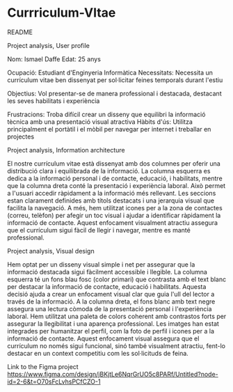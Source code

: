 # Currriculum-VItae
README


Project analysis, User profile

Nom: Ismael Daffe Edat: 25 anys 

Ocupació: Estudiant d'Enginyeria Informàtica 
Necessitats: Necessita un currículum vitae ben dissenyat per sol·licitar feines temporals durant l'estiu 

Objectius: Vol presentar-se de manera professional i destacada, destacant les seves habilitats i experiència 

Frustracions: Troba difícil crear un disseny que equilibri la informació tècnica amb una presentació visual atractiva Hàbits d'ús: Utilitza principalment el portàtil i el mòbil per navegar per internet i treballar en projectes

Project analysis, Information architecture

El nostre currículum vitae està dissenyat amb dos columnes per oferir una distribució clara i equilibrada de la informació. La columna esquerra es dedica a la informació personal i de contacte, educació, i habilitats, mentre que la columna dreta conté la presentació i experiència laboral. Això permet a l'usuari accedir ràpidament a la informació més rellevant. Les seccions estan clarament definides amb títols destacats i una jerarquia visual que facilita la navegació. A més, hem utilitzat icones per a la zona de contactes (correu, telèfon) per afegir un toc visual i ajudar a identificar ràpidament la informació de contacte. Aquest enfocament visualment atractiu assegura que el currículum sigui fàcil de llegir i navegar, mentre es manté professional.

Project analysis, Visual design

Hem optat per un disseny visual simple i net per assegurar que la informació destacada sigui fàcilment accessible i llegible. La columna esquerra té un fons blau fosc (color primari) que contrasta amb el text blanc per destacar la informació de contacte, educació i habilitats. Aquesta decisió ajuda a crear un enfocament visual clar que guia l'ull del lector a través de la informació. A la columna dreta, el fons blanc amb text negre assegura una lectura còmoda de la presentació personal i l'experiència laboral. Hem utilitzat una paleta de colors coherent amb contrastos forts per assegurar la llegibilitat i una aparença professional. Les imatges han estat integrades per humanitzar el perfil, com la foto de perfil i icones per a la informació de contacte. Aquest enfocament visual assegura que el currículum no només sigui funcional, sinó també visualment atractiu, fent-lo destacar en un context competitiu com les sol·licituds de feina.

Link to the Figma project
https://www.figma.com/design/jBKjtLe6NqrGrUO5c8PARf/Untitled?node-id=2-6&t=O70sFcLvhsPCfCZO-1
